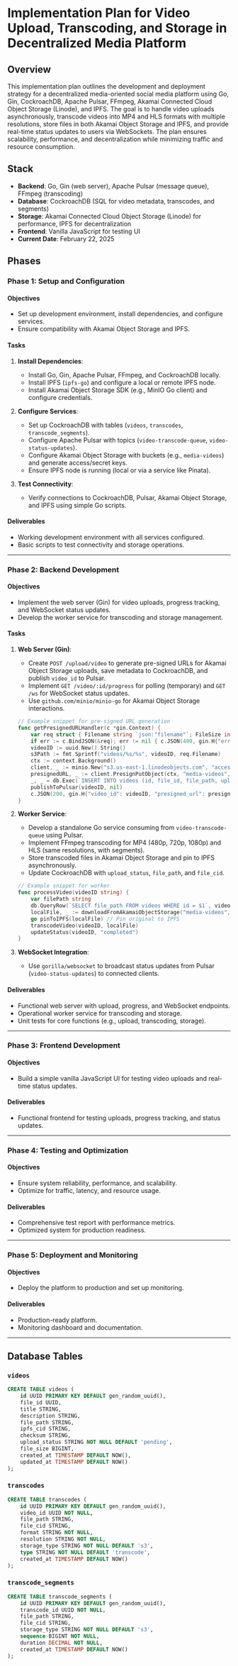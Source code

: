 # Implementation Plan for Video Upload, Transcoding, and Storage in Decentralized Media Platform

## Overview
This implementation plan outlines the development and deployment strategy for a decentralized media-oriented social media platform using Go, Gin, CockroachDB, Apache Pulsar, FFmpeg, Akamai Connected Cloud Object Storage (Linode), and IPFS. The goal is to handle video uploads asynchronously, transcode videos into MP4 and HLS formats with multiple resolutions, store files in both Akamai Object Storage and IPFS, and provide real-time status updates to users via WebSockets. The plan ensures scalability, performance, and decentralization while minimizing traffic and resource consumption.

## Stack
- **Backend**: Go, Gin (web server), Apache Pulsar (message queue), FFmpeg (transcoding)
- **Database**: CockroachDB (SQL for video metadata, transcodes, and segments)
- **Storage**: Akamai Connected Cloud Object Storage (Linode) for performance, IPFS for decentralization
- **Frontend**: Vanilla JavaScript for testing UI
- **Current Date**: February 22, 2025

## Phases

### Phase 1: Setup and Configuration
#### Objectives
- Set up development environment, install dependencies, and configure services.
- Ensure compatibility with Akamai Object Storage and IPFS.

#### Tasks
1. **Install Dependencies**:
   - Install Go, Gin, Apache Pulsar, FFmpeg, and CockroachDB locally.
   - Install IPFS (`ipfs-go`) and configure a local or remote IPFS node.
   - Install Akamai Object Storage SDK (e.g., MinIO Go client) and configure credentials.

2. **Configure Services**:
   - Set up CockroachDB with tables (`videos`, `transcodes`, `transcode_segments`).
   - Configure Apache Pulsar with topics (`video-transcode-queue`, `video-status-updates`).
   - Configure Akamai Object Storage with buckets (e.g., `media-videos`) and generate access/secret keys.
   - Ensure IPFS node is running (local or via a service like Pinata).

3. **Test Connectivity**:
   - Verify connections to CockroachDB, Pulsar, Akamai Object Storage, and IPFS using simple Go scripts.

#### Deliverables
- Working development environment with all services configured.
- Basic scripts to test connectivity and storage operations.

---

### Phase 2: Backend Development
#### Objectives
- Implement the web server (Gin) for video uploads, progress tracking, and WebSocket status updates.
- Develop the worker service for transcoding and storage management.

#### Tasks
1. **Web Server (Gin)**:
   - Create `POST /upload/video` to generate pre-signed URLs for Akamai Object Storage uploads, save metadata to CockroachDB, and publish `video_id` to Pulsar.
   - Implement `GET /video/:id/progress` for polling (temporary) and `GET /ws` for WebSocket status updates.
   - Use `github.com/minio/minio-go` for Akamai Object Storage interactions.

   ```go
   // Example snippet for pre-signed URL generation
   func getPresignedURLHandler(c *gin.Context) {
       var req struct { Filename string `json:"filename"`; FileSize int64 `json:"fileSize"` }
       if err := c.BindJSON(&req); err != nil { c.JSON(400, gin.H{"error": "Invalid request"}) return }
       videoID := uuid.New().String()
       s3Path := fmt.Sprintf("videos/%s/%s", videoID, req.Filename)
       ctx := context.Background()
       client, _ := minio.New("s3.us-east-1.linodeobjects.com", "access-key", "secret-key", true)
       presignedURL, _ := client.PresignPutObject(ctx, "media-videos", s3Path, time.Hour)
       _, _ = db.Exec(`INSERT INTO videos (id, file_id, file_path, upload_status, file_size, created_at) VALUES ($1, gen_random_uuid(), $2, 'pending', $3, NOW())`, videoID, s3Path, req.FileSize)
       publishToPulsar(videoID, nil)
       c.JSON(200, gin.H{"video_id": videoID, "presigned_url": presignedURL, "s3_path": s3Path})
   }
   ```

2. **Worker Service**:
   - Develop a standalone Go service consuming from `video-transcode-queue` using Pulsar.
   - Implement FFmpeg transcoding for MP4 (480p, 720p, 1080p) and HLS (same resolutions, with segments).
   - Store transcoded files in Akamai Object Storage and pin to IPFS asynchronously.
   - Update CockroachDB with `upload_status`, `file_path`, and `file_cid`.

   ```go
   // Example snippet for worker
   func processVideo(videoID string) {
       var filePath string
       db.QueryRow(`SELECT file_path FROM videos WHERE id = $1`, videoID).Scan(&filePath)
       localFile, _ := downloadFromAkamaiObjectStorage("media-videos", filePath, "temp.mp4")
       go pinToIPFS(localFile) // Pin original to IPFS
       transcodeVideo(videoID, localFile)
       updateStatus(videoID, "completed")
   }
   ```

3. **WebSocket Integration**:
   - Use `gorilla/websocket` to broadcast status updates from Pulsar (`video-status-updates`) to connected clients.

#### Deliverables
- Functional web server with upload, progress, and WebSocket endpoints.
- Operational worker service for transcoding and storage.
- Unit tests for core functions (e.g., upload, transcoding, storage).

---

### Phase 3: Frontend Development
#### Objectives
- Build a simple vanilla JavaScript UI for testing video uploads and real-time status updates.

#### Deliverables
- Functional frontend for testing uploads, progress tracking, and status updates.

---

### Phase 4: Testing and Optimization
#### Objectives
- Ensure system reliability, performance, and scalability.
- Optimize for traffic, latency, and resource usage.

#### Deliverables
- Comprehensive test report with performance metrics.
- Optimized system for production readiness.

---

### Phase 5: Deployment and Monitoring
#### Objectives
- Deploy the platform to production and set up monitoring.

#### Deliverables
- Production-ready platform.
- Monitoring dashboard and documentation.

---

## Database Tables

### `videos`
```sql
CREATE TABLE videos (
    id UUID PRIMARY KEY DEFAULT gen_random_uuid(),
    file_id UUID,
    title STRING,
    description STRING,
    file_path STRING,
    ipfs_cid STRING,
    checksum STRING,
    upload_status STRING NOT NULL DEFAULT 'pending',
    file_size BIGINT,
    created_at TIMESTAMP DEFAULT NOW(),
    updated_at TIMESTAMP DEFAULT NOW()
);
```

### `transcodes`
```sql
CREATE TABLE transcodes (
    id UUID PRIMARY KEY DEFAULT gen_random_uuid(),
    video_id UUID NOT NULL,
    file_path STRING,
    file_cid STRING,
    format STRING NOT NULL,
    resolution STRING NOT NULL,
    storage_type STRING NOT NULL DEFAULT 's3',
    type STRING NOT NULL DEFAULT 'transcode',
    created_at TIMESTAMP DEFAULT NOW()
);
```

### `transcode_segments`
```sql
CREATE TABLE transcode_segments (
    id UUID PRIMARY KEY DEFAULT gen_random_uuid(),
    transcode_id UUID NOT NULL,
    file_path STRING,
    file_cid STRING,
    storage_type STRING NOT NULL DEFAULT 's3',
    sequence BIGINT NOT NULL,
    duration DECIMAL NOT NULL,
    created_at TIMESTAMP DEFAULT NOW()
);
